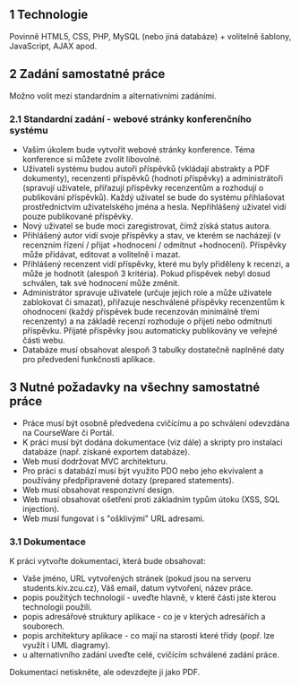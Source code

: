 ## 1 Technologie

Povinně HTML5, CSS, PHP, MySQL (nebo jiná databáze) + volitelně šablony, JavaScript, AJAX apod.

## 2 Zadání samostatné práce

Možno volit mezi standardním a alternativními zadáními.

### 2.1 Standardní zadání - webové stránky konferenčního systému

- Vaším úkolem bude vytvořit webové stránky konference.  Téma konference si můžete zvolit libovolné.
- Uživateli systému budou autoři příspěvků (vkládají abstrakty a PDF dokumenty), recenzenti příspěvků (hodnotí příspěvky) a administrátoři (spravují uživatele, přiřazují příspěvky recenzentům a rozhodují o publikování příspěvků). Každý uživatel se bude do systému přihlašovat prostřednictvím uživatelského jména a hesla. Nepřihlášený uživatel vidí pouze publikované příspěvky.
- Nový uživatel se bude moci zaregistrovat, čímž získá status autora.
- Přihlášený autor vidí svoje příspěvky a stav, ve kterém se nacházejí (v recenzním řízení / přijat +hodnocení / odmítnut +hodnocení). Příspěvky může přidávat, editovat a volitelně i mazat.
- Přihlášený recenzent vidí příspěvky, které mu byly přiděleny k recenzi, a může je hodnotit (alespoň 3 kritéria). Pokud příspěvek nebyl dosud schválen, tak své hodnocení může změnit.
- Administrátor spravuje uživatele (určuje jejich role a může uživatele zablokovat či smazat), přiřazuje neschválené příspěvky recenzentům k ohodnocení (každý příspěvek bude recenzován minimálně třemi recenzenty) a na základě recenzí rozhoduje o přijetí nebo odmítnutí příspěvku. Přijaté příspěvky jsou automaticky publikovány ve veřejné části webu.
- Databáze musí obsahovat alespoň 3 tabulky dostatečně naplněné daty pro předvedení funkčnosti aplikace.

## 3 Nutné požadavky na všechny samostatné práce

- Práce musí být osobně předvedena cvičícímu a po schválení odevzdána na CourseWare či Portál.
- K práci musí být dodána dokumentace (viz dále) a skripty pro instalaci databáze (např. získané exportem databáze).
- Web musí dodržovat MVC architekturu.
- Pro práci s databází musí být využito PDO nebo jeho ekvivalent a používány předpřipravené dotazy (prepared statements).
- Web musí obsahovat responzivní design.
- Web musí obsahovat ošetření proti základním typům útoku (XSS, SQL injection).
- Web musí fungovat i s "ošklivými" URL adresami.

### 3.1 Dokumentace

K práci vytvořte dokumentaci, která bude obsahovat:

- Vaše jméno,  URL vytvořených stránek (pokud jsou na serveru students.kiv.zcu.cz), Váš email, datum vytvoření, název práce.
- popis použitých technologií - uveďte hlavně, v které části jste kterou technologii použili.
- popis adresářové struktury aplikace - co je v kterých adresářích a souborech.
- popis architektury aplikace - co mají na starosti které třídy (popř. lze využít i UML diagramy).
- u alternativního zadání uveďte celé, cvičícím schválené zadání práce.


Dokumentaci netiskněte, ale odevzdejte ji jako PDF.